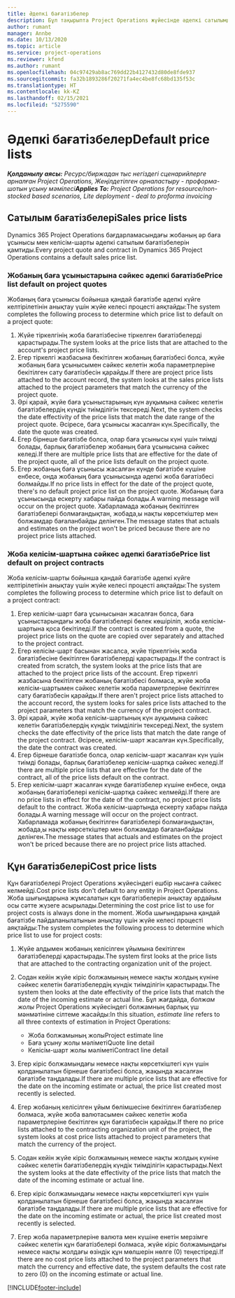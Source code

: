 ```yaml
---
title: Әдепкі бағатізбелер
description: Бұл тақырыпта Project Operations жүйесінде әдепкі сатылымдар және құн бағатізбелері туралы ақпарат берілген.
author: rumant
manager: Annbe
ms.date: 10/13/2020
ms.topic: article
ms.service: project-operations
ms.reviewer: kfend
ms.author: rumant
ms.openlocfilehash: 04c97429ab8ac769dd22b4127432d80de8fde937
ms.sourcegitcommit: fa32b1893286f20271fa4ec4be8fc68bd135f53c
ms.translationtype: HT
ms.contentlocale: kk-KZ
ms.lasthandoff: 02/15/2021
ms.locfileid: "5275590"
---
```

# <a name="default-price-lists"></a><span data-ttu-id="673c7-103">Әдепкі бағатізбелер</span><span class="sxs-lookup"><span data-stu-id="673c7-103">Default price lists</span></span>

<span data-ttu-id="673c7-104">_**Қолданылу аясы:** Ресурс/биржадан тыс негіздегі сценарийлерге арналған Project Operations, Жеңілдетілген орналастыру - проформа-шотын ұсыну мәмілесі_</span><span class="sxs-lookup"><span data-stu-id="673c7-104">_**Applies To:** Project Operations for resource/non-stocked based scenarios, Lite deployment - deal to proforma invoicing_</span></span>

## <a name="sales-price-lists"></a><span data-ttu-id="673c7-105">Сатылым бағатізбелері</span><span class="sxs-lookup"><span data-stu-id="673c7-105">Sales price lists</span></span>

<span data-ttu-id="673c7-106">Dynamics 365 Project Operations бағдарламасындағы жобаның әр баға ұсынысы мен келісім-шарты әдепкі сатылым бағатізбелерін қамтиды.</span><span class="sxs-lookup"><span data-stu-id="673c7-106">Every project quote and contract in Dynamics 365 Project Operations contains a default sales price list.</span></span> 

### <a name="price-list-default-on-project-quotes"></a><span data-ttu-id="673c7-107">Жобаның баға ұсыныстарына сәйкес әдепкі бағатізбе</span><span class="sxs-lookup"><span data-stu-id="673c7-107">Price list default on project quotes</span></span>
<span data-ttu-id="673c7-108">Жобаның баға ұсынысы бойынша қандай бағатізбе әдепкі күйге келтірілетінін анықтау үшін жүйе келесі процесті аяқтайды:</span><span class="sxs-lookup"><span data-stu-id="673c7-108">The system completes the following process to determine which price list to default on a project quote:</span></span>

1. <span data-ttu-id="673c7-109">Жүйе тіркелгінің жоба бағатізбесіне тіркелген бағатізбелерді қарастырады.</span><span class="sxs-lookup"><span data-stu-id="673c7-109">The system looks at the price lists that are attached to the account's project price lists.</span></span> 
2. <span data-ttu-id="673c7-110">Егер тіркелгі жазбасына бекітілген жобаның бағатізбесі болса, жүйе жобаның баға ұсынысымен сәйкес келетін жоба параметрлеріне бекітілген сату бағатізбесін қарайды.</span><span class="sxs-lookup"><span data-stu-id="673c7-110">If there are project price lists attached to the account record, the system looks at the sales price lists attached to the project parameters that match the currency of the project quote.</span></span>
3. <span data-ttu-id="673c7-111">Әрі қарай, жүйе баға ұсыныстарының күн ауқымына сәйкес келетін бағатізбелердің күндік тиімділігін тексереді.</span><span class="sxs-lookup"><span data-stu-id="673c7-111">Next, the system checks the date effectivity of the price lists that match the date range of the project quote.</span></span> <span data-ttu-id="673c7-112">Әсіресе, баға ұсынысы жасалған күн.</span><span class="sxs-lookup"><span data-stu-id="673c7-112">Specifically, the date the quote was created.</span></span>
4. <span data-ttu-id="673c7-113">Егер бірнеше бағатізбе болса, олар баға ұсынысы күні үшін тиімді болады, барлық бағатізбелер жобаның баға ұсынысына сәйкес келеді.</span><span class="sxs-lookup"><span data-stu-id="673c7-113">If there are multiple price lists that are effective for the date of the project quote, all of the price lists default on the project quote.</span></span>
5. <span data-ttu-id="673c7-114">Егер жобаның баға ұсынысы жасалған күнде бағатізбе күшіне енбесе, онда жобаның баға ұсынысында әдепкі жоба бағатізбесі болмайды.</span><span class="sxs-lookup"><span data-stu-id="673c7-114">If no price lists in effect for the date of the project quote, there's no default project price list on the project quote.</span></span> <span data-ttu-id="673c7-115">Жобаның баға ұсынысында ескерту хабары пайда болады.</span><span class="sxs-lookup"><span data-stu-id="673c7-115">A warning message will occur on the project quote.</span></span> <span data-ttu-id="673c7-116">Хабарламада жобаның бекітілген бағатізбелері болмағандықтан, жобада,ы нақты көрсеткіштер мен болжамдар бағаланбайды делінген.</span><span class="sxs-lookup"><span data-stu-id="673c7-116">The message states that actuals and estimates on the project won't be priced because there are no project price lists attached.</span></span>

### <a name="price-list-default-on-project-contracts"></a><span data-ttu-id="673c7-117">Жоба келісім-шартына сәйкес әдепкі бағатізбе</span><span class="sxs-lookup"><span data-stu-id="673c7-117">Price list default on project contracts</span></span> 
<span data-ttu-id="673c7-118">Жоба келісім-шарты бойынша қандай бағатізбе әдепкі күйге келтірілетінін анықтау үшін жүйе келесі процесті аяқтайды:</span><span class="sxs-lookup"><span data-stu-id="673c7-118">The system completes the following process to determine which price list to default on a project contract:</span></span>

1. <span data-ttu-id="673c7-119">Егер келісім-шарт баға ұсынысынан жасалған болса, баға ұсыныстарындағы жоба бағатізбелері бөлек көшіріліп, жоба келісім-шартына қоса бекітіледі.</span><span class="sxs-lookup"><span data-stu-id="673c7-119">If the contract is created from a quote, the project price lists on the quote are copied over separately and attached to the project contract.</span></span>
2. <span data-ttu-id="673c7-120">Егер келісім-шарт басынан жасалса, жүйе тіркелгінің жоба бағатізбесіне бекітілген бағатізбелерді қарастырады.</span><span class="sxs-lookup"><span data-stu-id="673c7-120">If the contract is created from scratch, the system looks at the price lists that are attached to the project price lists of the account.</span></span> <span data-ttu-id="673c7-121">Егер тіркелгі жазбасына бекітілген жобаның бағатізбесі болмаса, жүйе жоба келісім-шартымен сәйкес келетін жоба параметрлеріне бекітілген сату бағатізбесін қарайды.</span><span class="sxs-lookup"><span data-stu-id="673c7-121">If there aren't project price lists attached to the account record, the system looks for sales price lists attached to the project parameters that match the currency of the project contract.</span></span>
4. <span data-ttu-id="673c7-122">Әрі қарай, жүйе жоба келісім-шартының күн ауқымына сәйкес келетін бағатізбелердің күндік тиімділігін тексереді.</span><span class="sxs-lookup"><span data-stu-id="673c7-122">Next, the system checks the date effectivity of the price lists that match the date range of the project contract.</span></span> <span data-ttu-id="673c7-123">Әсіресе, келісім-шарт жасалған күн.</span><span class="sxs-lookup"><span data-stu-id="673c7-123">Specifically, the date the contract was created.</span></span>
5. <span data-ttu-id="673c7-124">Егер бірнеше бағатізбе болса, олар келісім-шарт жасалған күн үшін тиімді болады, барлық бағатізбелер келісім-шартқа сәйкес келеді.</span><span class="sxs-lookup"><span data-stu-id="673c7-124">If there are multiple price lists that are effective for the date of the contract, all of the price lists default on the contract.</span></span>
6. <span data-ttu-id="673c7-125">Егер келісім-шарт жасалған күнде бағатізбелер күшіне енбесе, онда жобаның бағатізбелері келісім-шартқа сәйкес келмейді.</span><span class="sxs-lookup"><span data-stu-id="673c7-125">If there are no price lists in effect for the date of the contract, no project price lists default to the contract.</span></span> <span data-ttu-id="673c7-126">Жоба келісім-шартында ескерту хабары пайда болады.</span><span class="sxs-lookup"><span data-stu-id="673c7-126">A warning message will occur on the project contract.</span></span> <span data-ttu-id="673c7-127">Хабарламада жобаның бекітілген бағатізбелері болмағандықтан, жобада,ы нақты көрсеткіштер мен болжамдар бағаланбайды делінген.</span><span class="sxs-lookup"><span data-stu-id="673c7-127">The message states that actuals and estimates on the project won't be priced because there are no project price lists attached.</span></span>

## <a name="cost-price-lists"></a><span data-ttu-id="673c7-128">Құн бағатізбелері</span><span class="sxs-lookup"><span data-stu-id="673c7-128">Cost price lists</span></span>

<span data-ttu-id="673c7-129">Құн бағатізбелері Project Operations жүйесіндегі ешбір нысанға сәйкес келмейді.</span><span class="sxs-lookup"><span data-stu-id="673c7-129">Cost price lists don't default to any entity in Project Operations.</span></span> <span data-ttu-id="673c7-130">Жоба шығындарына жұмсалатын құн бағатізбелерін анықтау әрдайым осы сәтте жүзеге асырылады.</span><span class="sxs-lookup"><span data-stu-id="673c7-130">Determining the cost price list to use for project costs is always done in the moment.</span></span> <span data-ttu-id="673c7-131">Жоба шығындарына қандай бағатізбе пайдаланылатынын анықтау үшін жүйе келесі процесті аяқтайды:</span><span class="sxs-lookup"><span data-stu-id="673c7-131">The system completes the following process to determine which price list to use for project costs:</span></span>

1. <span data-ttu-id="673c7-132">Жүйе алдымен жобаның келісілген ұйымына бекітілген бағатізбелерді қарастырады.</span><span class="sxs-lookup"><span data-stu-id="673c7-132">The system first looks at the price lists that are attached to the contracting organization unit of the project.</span></span>
2. <span data-ttu-id="673c7-133">Содан кейін жүйе кіріс болжамының немесе нақты жолдың күніне сәйкес келетін бағатізбелердің күндік тиімділігін қарастырады.</span><span class="sxs-lookup"><span data-stu-id="673c7-133">The system then looks at the date effectivity of the price lists that match the date of the incoming estimate or actual line.</span></span> <span data-ttu-id="673c7-134">Бұл жағдайда, *болжам жолы* Project Operations жүйесіндегі болжамның барлық үш мәнмәтініне сілтеме жасайды:</span><span class="sxs-lookup"><span data-stu-id="673c7-134">In this situation, *estimate line* refers to all three contexts of estimation in Project Operations:</span></span>

    - <span data-ttu-id="673c7-135">Жоба болжамының жолы</span><span class="sxs-lookup"><span data-stu-id="673c7-135">Project estimate line</span></span>
    - <span data-ttu-id="673c7-136">Баға ұсыну жолы мәліметі</span><span class="sxs-lookup"><span data-stu-id="673c7-136">Quote line detail</span></span>
    - <span data-ttu-id="673c7-137">Келісім-шарт жолы мәліметі</span><span class="sxs-lookup"><span data-stu-id="673c7-137">Contract line detail</span></span>
  
3. <span data-ttu-id="673c7-138">Егер кіріс болжамындағы немесе нақты көрсеткіштегі күн үшін қолданылатын бірнеше бағатізбесі болса, жақында жасалған бағатізбе таңдалады.</span><span class="sxs-lookup"><span data-stu-id="673c7-138">If there are multiple price lists that are effective for the date on the incoming estimate or actual, the price list created most recently is selected.</span></span>
4. <span data-ttu-id="673c7-139">Егер жобаның келісілген ұйым бөлімшесіне бекітілген бағатізбелер болмаса, жүйе жоба валютасымен сәйкес келетін жоба параметрлеріне бекітілген құн бағатізбесін қарайды.</span><span class="sxs-lookup"><span data-stu-id="673c7-139">If there no price lists attached to the contracting organization unit of the project, the system looks at cost price lists attached to project parameters that match the currency of the project.</span></span>
5. <span data-ttu-id="673c7-140">Содан кейін жүйе кіріс болжамының немесе нақты жолдың күніне сәйкес келетін бағатізбелердің күндік тиімділігін қарастырады.</span><span class="sxs-lookup"><span data-stu-id="673c7-140">Next the system looks at the date effectivity of the price lists that match the date of the incoming estimate or actual line.</span></span> 
6. <span data-ttu-id="673c7-141">Егер кіріс болжамындағы немесе нақты көрсеткіштегі күн үшін қолданылатын бірнеше бағатізбесі болса, жақында жасалған бағатізбе таңдалады.</span><span class="sxs-lookup"><span data-stu-id="673c7-141">If there are multiple price lists that are effective for the date on the incoming estimate or actual, the price list created most recently is selected.</span></span>
7. <span data-ttu-id="673c7-142">Егер жоба параметрлеріне валюта мен күшіне енетін мерзімге сәйкес келетін құн бағатізбелері болмаса, жүйе кіріс болжамындағы немесе нақты жолдағы өзіндік құн мөлшерін нөлге (0) теңестіреді.</span><span class="sxs-lookup"><span data-stu-id="673c7-142">If there are no cost price lists attached to the project parameters that match the currency and effective date, the system defaults the cost rate to zero (0) on the incoming estimate or actual line.</span></span>


[!INCLUDE[footer-include](../includes/footer-banner.md)]